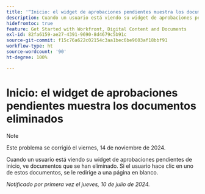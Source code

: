 ```yaml
---
title: '“Inicio: el widget de aprobaciones pendientes muestra los documentos eliminados”'
description: Cuando un usuario está viendo su widget de aprobaciones pendientes de inicio, ve documentos que se han eliminado. Si el usuario hace clic en uno de estos documentos, se le redirige a una página en blanco.
hidefromtoc: true
feature: Get Started with Workfront, Digital Content and Documents
exl-id: 82fa6159-ae27-4391-9690-8d4679c5b91c
source-git-commit: f15c76a622c02154c3aa1bec6be9603af18bbf91
workflow-type: ht
source-wordcount: '90'
ht-degree: 100%

---
```


# Inicio: el widget de aprobaciones pendientes muestra los documentos eliminados

>[!NOTE]
>
>Este problema se corrigió el viernes, 14 de noviembre de 2024.

Cuando un usuario está viendo su widget de aprobaciones pendientes de inicio, ve documentos que se han eliminado. Si el usuario hace clic en uno de estos documentos, se le redirige a una página en blanco.

_Notificado por primera vez el jueves, 10 de julio de 2024._
